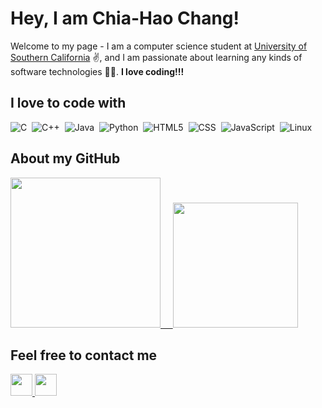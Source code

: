 # Hey, I am Chia-Hao Chang!
Welcome to my page - I am a computer science student at <a href="https://www.usc.edu">University of Southern California</a> ✌️, and I am passionate about learning any kinds of software technologies 👨‍💻. **I love coding!!!**
<br>
## I love to code with
![C](https://img.shields.io/badge/C-00599C?style=for-the-badge&logo=c&logoColor=white)&nbsp;
![C++](https://img.shields.io/badge/C%2B%2B-00599C?style=for-the-badge&logo=c%2B%2B&logoColor=white)&nbsp;
![Java](https://img.shields.io/badge/Java-ED8B00?style=for-the-badge&logo=java&logoColor=white)&nbsp;
![Python](https://img.shields.io/badge/Python-FFD43B?style=for-the-badge&logo=python&logoColor=darkgreen)&nbsp;
![HTML5](https://img.shields.io/badge/HTML5-E34F26?style=for-the-badge&logo=html5&logoColor=white)&nbsp;
![CSS](https://img.shields.io/badge/CSS3-1572B6?style=for-the-badge&logo=css3&logoColor=white)&nbsp;
![JavaScript](https://img.shields.io/badge/JavaScript-323330?style=for-the-badge&logo=javascript&logoColor=F7DF1E)&nbsp;
![Linux](https://img.shields.io/badge/Linux-FCC624?style=for-the-badge&logo=linux&logoColor=black)&nbsp;

[icons]: (https://github.com/alexandresanlim/Badges4-README.md-Profile#readme)

## About my GitHub
<a href="https://github.com/ChiaHaoChangTw?tab=repositories">
  <img height="240" src="https://github-readme-stats.vercel.app/api/top-langs/?username=ChiaHaoChangTw&theme=swift">
  &nbsp;&nbsp;&nbsp;
  <img height="200" src="https://github-readme-stats.vercel.app/api?username=ChiaHaoChangTw&theme=swift">
</a>

[GitHub stats]: (https://github.com/anuraghazra/github-readme-stats)

## Feel free to contact me
<a href=mailto:cchang82@usc.edu>
  <img height="35" src="https://img.icons8.com/external-kiranshastry-lineal-color-kiranshastry/64/000000/external-email-advertising-kiranshastry-lineal-color-kiranshastry-1.png"/>
</a>
<a href="https://www.linkedin.com/in/chia-hao-chang">
  <img height="35" src="https://img.icons8.com/color/48/000000/linkedin.png"/>
</a>
